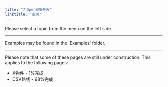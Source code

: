 ```yaml
---
title: "为OpenBVE开发"
linktitle: "主页"
---
```


Please select a topic from the menu on the left side.

---

Examples may be found in the 'Examples' folder.

---

Please note that some of these pages are still under construction. This applies to the following pages:

- X物件 - 1%完成
- CSV路线 - 98%完成